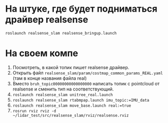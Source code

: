 # На штуке, где будет подниматься драйвер realsense
`roslaunch realsense_slam realsense_bringup.launch`

# На своем компе

1. Посмотреть, в какой топик пишет realsense драйвер.
2. Открыть файл `realsense_slam/param/costmap_common_params_REAL.yaml` (там в конце названия файла real)
3. Вместо `bruh_topic00000000000000000` написать топик с pointcloud от realsense и сменить тип на соответствующий.
4. `roslaunch realsense_slam unitree_real.launch`
5. `roslaunch realsense_slam rtabmpap.launch imu_topic:=IMU_data`
6. `roslaunch realsense_slam move_base.launch real:=true`
7. `rosrun rviz rviz -d ~/lidar_test/src/realsense_slam/rviz/realsense.rviz`
